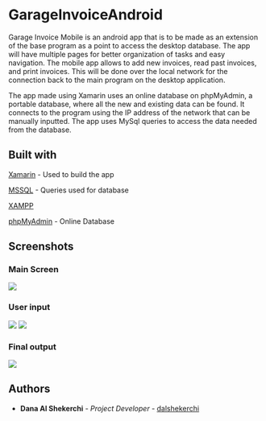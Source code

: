 # GarageInvoiceAndroid
Garage Invoice Mobile is an android app that is to be made as an extension of the base program as a point to access the desktop database. The app will have multiple pages for better organization of tasks and easy navigation. The mobile app allows to add new invoices, read past invoices, and print invoices. This will be done over the local network for the connection back to the main program on the desktop application.

The app made using Xamarin uses an online database on phpMyAdmin, a portable database, where all the new and existing data can be found. It connects to the program using the IP address of the network that can be manually inputted. The app uses MySql queries to access the data needed from the database.



## Built with
[Xamarin](https://dotnet.microsoft.com/apps/xamarin) - Used to build the app

[MSSQL](https://www.microsoft.com/en-ca/sql-server/sql-server-2019) - Queries used for database

[XAMPP](https://www.apachefriends.org/index.html)

[phpMyAdmin](https://www.phpmyadmin.net/) - Online Database
## Screenshots

### Main Screen
![](https://i.imgur.com/bbImwVr.png)
### User input
![](https://i.imgur.com/1CsyjhI.png)
![](https://i.imgur.com/VHWzc28.png)
### Final output
![](https://i.imgur.com/2MawqcH.jpg)

## Authors
* **Dana Al Shekerchi** - *Project Developer* - [dalshekerchi](https://github.com/dalshekerchi)
